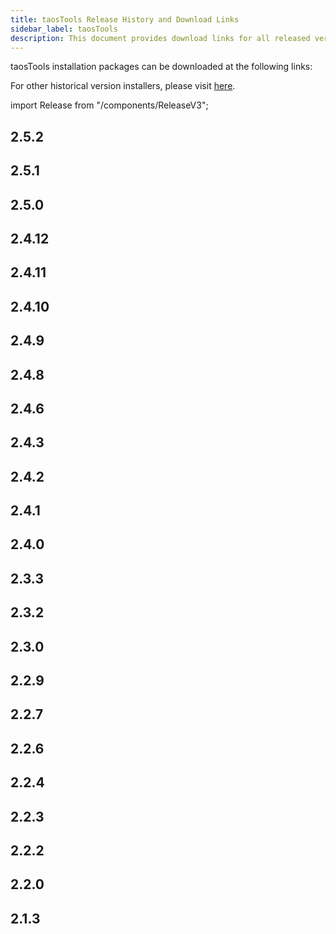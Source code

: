 ```yaml
---
title: taosTools Release History and Download Links
sidebar_label: taosTools
description: This document provides download links for all released versions of taosTools compatible with TDengine 3.0.
---
```


taosTools installation packages can be downloaded at the following links:

For other historical version installers, please visit [here](https://tdengine.com/downloads/historical/).

import Release from "/components/ReleaseV3";

## 2.5.2

<Release type="tools" version="2.5.2" />

## 2.5.1

<Release type="tools" version="2.5.1" />

## 2.5.0

<Release type="tools" version="2.5.0" />

## 2.4.12

<Release type="tools" version="2.4.12" />

## 2.4.11

<Release type="tools" version="2.4.11" />

## 2.4.10

<Release type="tools" version="2.4.10" />

## 2.4.9

<Release type="tools" version="2.4.9" />

## 2.4.8

<Release type="tools" version="2.4.8" />

## 2.4.6

<Release type="tools" version="2.4.6" />

## 2.4.3

<Release type="tools" version="2.4.3" />

## 2.4.2

<Release type="tools" version="2.4.2" />

## 2.4.1

<Release type="tools" version="2.4.1" />

## 2.4.0

<Release type="tools" version="2.4.0" />

## 2.3.3

<Release type="tools" version="2.3.3" />

## 2.3.2

<Release type="tools" version="2.3.2" />

## 2.3.0

<Release type="tools" version="2.3.0" />

## 2.2.9

<Release type="tools" version="2.2.9" />

## 2.2.7

<Release type="tools" version="2.2.7" />

## 2.2.6

<Release type="tools" version="2.2.6" />

## 2.2.4

<Release type="tools" version="2.2.4" />

## 2.2.3

<Release type="tools" version="2.2.3" />

## 2.2.2

<Release type="tools" version="2.2.2" />

## 2.2.0

<Release type="tools" version="2.2.0" />

## 2.1.3

<Release type="tools" version="2.1.3" />
